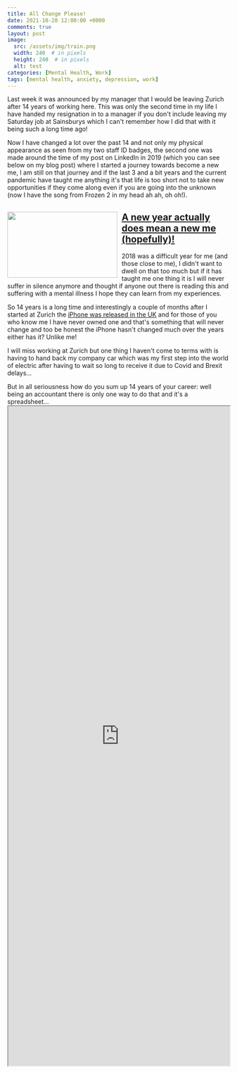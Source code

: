 ```yaml
---
title: All Change Please!
date: 2021-10-20 12:00:00 +0000
comments: true
layout: post
image:
  src: /assets/img/train.png
  width: 240  # in pixels
  height: 240  # in pixels
  alt: test
categories: [Mental Health, Work]
tags: [mental health, anxiety, depression, work]
---
```

Last week it was announced by my manager that I would be leaving Zurich after 14 years of working here. This was only the second time in my life I have handed my resignation in to a manager if you don't include leaving my Saturday job at Sainsburys which I can't remember how I did that with it being such a long time ago!

Now I have changed a lot over the past 14 and not only my physical appearance as seen from my two staff ID badges, the second one was made around the time of my post on LinkedIn in 2019 (which you can see below on my blog post) where I started a journey towards become a new me, I am still on that journey and if the last 3 and a bit years and the current pandemic have taught me anything it's that life is too short not to take new opportunities if they come along even if you are going into the unknown (now I have the song from Frozen 2 in my head ah ah, oh oh!).
<div id="post-list">
  <!-- Rank 1 -->
    <div class="post-preview" style="clear: both">
      <img data-proofer-ignore="false" srcset="/assets/img/newme.jfif" style="width: 250px; height: 150px; object-fit: fill; float: left; margin-right: 10px;"/>
      <h2><a href="/posts/Peroni/">A new year actually does mean a new me (hopefully)!</a></h2>
      <div class="post-content">
        <p>2018 was a difficult year for me (and those close to me), I didn't want to dwell on that too much but if it has taught me one thing it is I will never suffer in silence anymore and thought if anyone out there is reading this and suffering with a mental illness I hope they can learn from my experiences.</p>
      </div>
      </div>
<div>
<p></p>
So 14 years is a long time and interestingly a couple of months after I started at Zurich the <a href="http://news.bbc.co.uk/1/hi/technology/7085643.stm">iPhone was released in the UK</a> and for those of you who know me I have never owned one and that's something that will never change and too be honest the iPhone hasn't changed much over the years either has it? Unlike me!
<p></p>
I will miss working at Zurich but one thing I haven't come to terms with is having to hand back my company car which was my first step into the world of electric after having to wait so long to receive it due to Covid and Brexit delays...
<p></p>
But in all seriousness how do you sum up 14 years of your career: well being an accountant there is only one way to do that and it's a spreadsheet...

<iframe height="1500" src="https://docs.google.com/spreadsheets/d/e/2PACX-1vTeis2Y8XCYVyvLGoMr7qn5z3hlbh8sXdR7xKBYTA6dyYxN5pFJ1XMjrTtPW45hJ1b1hjn4hY9QBsfX/pubhtml?gid=0&amp;single=true&amp;widget=true&amp;headers=false" width="100%"></iframe>